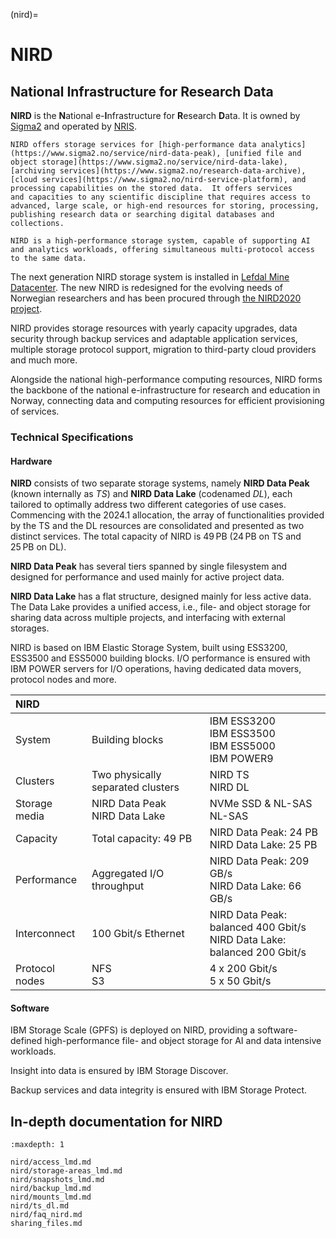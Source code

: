 (nird)=


# NIRD
## National Infrastructure for Research Data

**NIRD** is the **N**ational e-**I**nfrastructure for **R**esearch **D**ata. It
  is owned by [Sigma2](https://www.sigma2.no) and operated by [NRIS](https://www.sigma2.no/nris).

```{note}
NIRD offers storage services for [high-performance data analytics](https://www.sigma2.no/service/nird-data-peak), [unified file and object storage](https://www.sigma2.no/service/nird-data-lake), [archiving services](https://www.sigma2.no/research-data-archive), [cloud services](https://www.sigma2.no/nird-service-platform), and processing capabilities on the stored data.  It offers services
and capacities to any scientific discipline that requires access to
advanced, large scale, or high-end resources for storing, processing,
publishing research data or searching digital databases and collections.

NIRD is a high-performance storage system, capable of supporting AI and analytics workloads, offering simultaneous multi-protocol access to the same data.
```

The next generation NIRD storage system is installed in [Lefdal Mine Datacenter](https://www.sigma2.no/our-data-centre).
The new NIRD is redesigned for the evolving needs of Norwegian researchers and has
been procured through [the NIRD2020 project](https://www.sigma2.no/procurement-project-nird-2020).


NIRD provides storage resources with yearly capacity upgrades, data security
through backup services and adaptable application services, multiple storage
protocol support, migration to third-party cloud providers and much more.

Alongside the national high-performance computing resources, NIRD forms the
backbone of the national e-infrastructure for research and education in Norway,
connecting data and computing resources for efficient provisioning of services.


### Technical Specifications


#### Hardware
**NIRD** consists of two separate storage systems, namely **NIRD Data Peak** (known internally as *TS*) and **NIRD Data Lake** (codenamed *DL*), each tailored to optimally address two different categories of use cases. Commencing with the 2024.1 allocation, the array of functionalities provided by the TS and the DL resources are consolidated and presented as two distinct services. The total capacity of NIRD is 49 PB (24 PB on TS and 25 PB on DL).

**NIRD Data Peak** has several tiers spanned by single filesystem and designed for performance and used mainly for active project data.

**NIRD Data Lake** has a flat structure, designed mainly for less active data. The Data Lake provides a unified access, i.e., file- and object storage for sharing data across multiple projects, and interfacing with external storages.

NIRD is based on IBM Elastic Storage System, built using ESS3200, ESS3500 and ESS5000 building blocks. I/O performance is ensured with IBM POWER servers for I/O operations, having dedicated data movers, protocol nodes and more.

| NIRD    | | |
| :------------- | :------------- | :------------- |
| System     |Building blocks |IBM ESS3200<br>IBM ESS3500<br>IBM ESS5000<br>IBM POWER9  |
| Clusters     |	Two physically separated clusters | NIRD TS<br>NIRD DL  |
| Storage media | NIRD Data Peak<br>NIRD Data Lake | NVMe SSD & NL-SAS<br>NL-SAS
| Capacity     |	Total capacity: 49 PB | NIRD Data Peak: 24 PB<br> NIRD Data Lake: 25 PB  |
| Performance | Aggregated I/O throughput | NIRD Data Peak: 209 GB/s<br>NIRD Data Lake: 66 GB/s |
| Interconnect | 100 Gbit/s Ethernet | NIRD Data Peak: balanced 400 Gbit/s<br>NIRD Data Lake: balanced 200 Gbit/s |
| Protocol nodes | NFS<br>S3 | 4 x 200 Gbit/s<br>5 x 50 Gbit/s|



#### Software
IBM Storage Scale (GPFS) is deployed on NIRD, providing a software-defined high-performance file- and object storage for AI and data intensive workloads.

Insight into data is ensured by IBM Storage Discover.

Backup services and data integrity is ensured with IBM Storage Protect.


## In-depth documentation for NIRD

```{toctree}
:maxdepth: 1

nird/access_lmd.md
nird/storage-areas_lmd.md
nird/snapshots_lmd.md
nird/backup_lmd.md
nird/mounts_lmd.md
nird/ts_dl.md
nird/faq_nird.md
sharing_files.md
```
